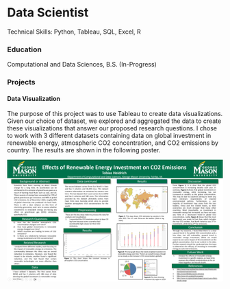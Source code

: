 # Data Scientist
Technical Skills: Python, Tableau, SQL, Excel, R

### Education
Computational and Data Sciences, B.S. (In-Progress)

### Projects
#### Data Visualization
The purpose of this project was to use Tableau to create data visualizations. Given our choice of dataset, we explored and aggregated the data to create these visualizations that answer our proposed research questions.
I chose to work with 3 different datasets containing data on global investment in renewable energy, atmospheric CO2 concentration, and CO2 emissions by country. The results are shown in the following poster. 

![CDS-301 Final Project Poster](/assets/img/Updated_Poster_Screenshot.PNG)
